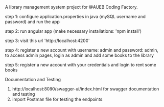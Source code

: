 A library management system project for @AUEB Coding Factory.

step 1: configure application.properties in java (mySQL username and password) and run the app

step 2: run angular app (make necessary installations: 'npm install')

step 3: visit this url 'http://localhost:4200'

step 4: register a new account with username: admin and password: admin, to access admin pages,
        login as admin and add some books to the library 
        
step 5: register a new account with your credentials and login to rent some books

Documentation and Testing
1. http://localhost:8080/swagger-ui/index.html for swagger documentation and testing
2. import Postman file for testing the endpoints
